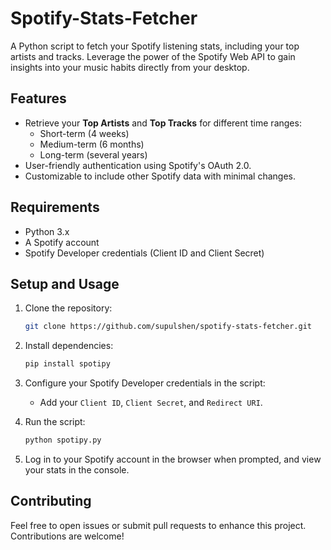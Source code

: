 # Spotify-Stats-Fetcher
A Python script to fetch your Spotify listening stats, including your top artists and tracks. Leverage the power of the Spotify Web API to gain insights into your music habits directly from your desktop.

## Features
- Retrieve your **Top Artists** and **Top Tracks** for different time ranges:
  - Short-term (4 weeks)
  - Medium-term (6 months)
  - Long-term (several years)
- User-friendly authentication using Spotify's OAuth 2.0.
- Customizable to include other Spotify data with minimal changes.

## Requirements
- Python 3.x
- A Spotify account
- Spotify Developer credentials (Client ID and Client Secret)

## Setup and Usage
1. Clone the repository:
   ```bash
   git clone https://github.com/supulshen/spotify-stats-fetcher.git
   ```
2. Install dependencies:
   ```bash
   pip install spotipy
   ```
3. Configure your Spotify Developer credentials in the script:
   - Add your `Client ID`, `Client Secret`, and `Redirect URI`.

4. Run the script:
   ```bash
   python spotipy.py
   ```

5. Log in to your Spotify account in the browser when prompted, and view your stats in the console.

## Contributing
Feel free to open issues or submit pull requests to enhance this project. Contributions are welcome!

